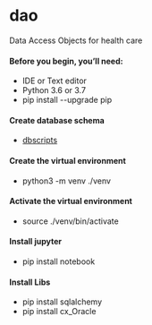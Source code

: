# dao
Data Access Objects for health care

#### Before you begin, you’ll need:
* IDE or Text editor 
* Python 3.6 or 3.7
* pip install --upgrade pip

#### Create database schema
* [dbscripts](dbscripts.sql)

#### Create the virtual environment
* python3 -m venv ./venv

#### Activate the virtual environment
* source ./venv/bin/activate

#### Install jupyter
* pip install notebook 

#### Install Libs
* pip install sqlalchemy
* pip install cx_Oracle


